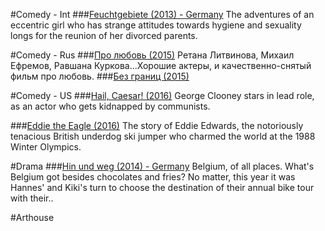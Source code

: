 #Comedy - Int
###[Feuchtgebiete (2013) - Germany](http://www.imdb.com/title/tt2524674/)
The adventures of an eccentric girl who has strange attitudes towards hygiene and sexuality longs for the reunion of her divorced parents.

#Comedy - Rus
###[Про любовь (2015)](http://www.imdb.com/title/tt4765604)
Ретана Литвинова, Михаил Ефремов, Равшана Куркова...Хорошие актеры, и качественно-снятый фильм про любовь. 
###[Без границ (2015)](http://www.imdb.com/title/tt5112966/)

#Comedy - US
###[Hail, Caesar! (2016)](http://www.imdb.com/title/tt0475290/)
George Clooney stars in lead role, as an actor who gets kidnapped by communists. 

###[Eddie the Eagle (2016)](http://www.imdb.com/title/tt1083452/)
The story of Eddie Edwards, the notoriously tenacious British underdog ski jumper who charmed the world at the 1988 Winter Olympics.

#Drama
###[Hin und weg (2014) - Germany](http://www.imdb.com/title/tt3273636/)
Belgium, of all places. What's Belgium got besides chocolates and fries? No matter, this year it was Hannes' and Kiki's turn to choose the destination of their annual bike tour with their..

#Arthouse
